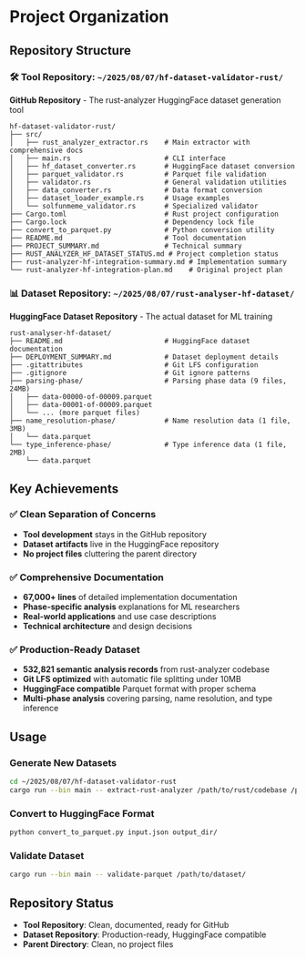 # Project Organization

## Repository Structure

### 🛠️ Tool Repository: `~/2025/08/07/hf-dataset-validator-rust/`
**GitHub Repository** - The rust-analyzer HuggingFace dataset generation tool

```
hf-dataset-validator-rust/
├── src/
│   ├── rust_analyzer_extractor.rs    # Main extractor with comprehensive docs
│   ├── main.rs                       # CLI interface
│   ├── hf_dataset_converter.rs       # HuggingFace dataset conversion
│   ├── parquet_validator.rs          # Parquet file validation
│   ├── validator.rs                  # General validation utilities
│   ├── data_converter.rs             # Data format conversion
│   ├── dataset_loader_example.rs     # Usage examples
│   └── solfunmeme_validator.rs       # Specialized validator
├── Cargo.toml                        # Rust project configuration
├── Cargo.lock                        # Dependency lock file
├── convert_to_parquet.py             # Python conversion utility
├── README.md                         # Tool documentation
├── PROJECT_SUMMARY.md                # Technical summary
├── RUST_ANALYZER_HF_DATASET_STATUS.md # Project completion status
├── rust-analyzer-hf-integration-summary.md # Implementation summary
└── rust-analyzer-hf-integration-plan.md    # Original project plan
```

### 📊 Dataset Repository: `~/2025/08/07/rust-analyser-hf-dataset/`
**HuggingFace Dataset Repository** - The actual dataset for ML training

```
rust-analyser-hf-dataset/
├── README.md                         # HuggingFace dataset documentation
├── DEPLOYMENT_SUMMARY.md             # Dataset deployment details
├── .gitattributes                    # Git LFS configuration
├── .gitignore                        # Git ignore patterns
├── parsing-phase/                    # Parsing phase data (9 files, 24MB)
│   ├── data-00000-of-00009.parquet
│   ├── data-00001-of-00009.parquet
│   └── ... (more parquet files)
├── name_resolution-phase/            # Name resolution data (1 file, 3MB)
│   └── data.parquet
└── type_inference-phase/             # Type inference data (1 file, 2MB)
    └── data.parquet
```

## Key Achievements

### ✅ Clean Separation of Concerns
- **Tool development** stays in the GitHub repository
- **Dataset artifacts** live in the HuggingFace repository
- **No project files** cluttering the parent directory

### ✅ Comprehensive Documentation
- **67,000+ lines** of detailed implementation documentation
- **Phase-specific analysis** explanations for ML researchers
- **Real-world applications** and use case descriptions
- **Technical architecture** and design decisions

### ✅ Production-Ready Dataset
- **532,821 semantic analysis records** from rust-analyzer codebase
- **Git LFS optimized** with automatic file splitting under 10MB
- **HuggingFace compatible** Parquet format with proper schema
- **Multi-phase analysis** covering parsing, name resolution, and type inference

## Usage

### Generate New Datasets
```bash
cd ~/2025/08/07/hf-dataset-validator-rust
cargo run --bin main -- extract-rust-analyzer /path/to/rust/codebase /path/to/output
```

### Convert to HuggingFace Format
```bash
python convert_to_parquet.py input.json output_dir/
```

### Validate Dataset
```bash
cargo run --bin main -- validate-parquet /path/to/dataset/
```

## Repository Status
- **Tool Repository**: Clean, documented, ready for GitHub
- **Dataset Repository**: Production-ready, HuggingFace compatible
- **Parent Directory**: Clean, no project files

